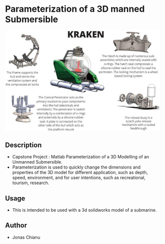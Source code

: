 # Parameterization of a 3D manned Submersible

![](images/unmanned.jpg)

## Description
* Capstone Project : Matlab Parameterization of a 3D Modelling of an Unmanned Submersible.
* Parameterization is used to quickly change the dimensions and properties of the 3D model for 
different application, such as depth, speed, environment, and for user intentions, such as 
recreational, tourism, research.

## Usage
* This is intended to be used with a 3d solidworks model of a submarine.

## Author
* Jonas Chianu